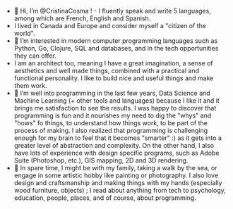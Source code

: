 - 👋 Hi, I’m @CristinaCosma ! - I fluently speak and write 5 languages, among which are French, English and Spanish.
- I lived in Canada and Europe and consider myself a "citizen of the world".
- 👀 I’m interested in modern computer programming languages such as Python, Go, Clojure, SQL and databases, and in the tech opportunities they can offer.
- I am an architect too, meaning I have a great imagination, a sense of aesthetics and well made things, combined with a practical and functional personality. I like to build nice and useful things and make them work. 
- 🌱 I’m well into programming in the last few years,  Data Science and Machine Learning (+ other tools and languages) because I like it and it brings me satisfaction to see the results. I was happy to discover that programming is fun and it nourishes my need to dig the "whys" and "hows" fo things, to understand how things work, to be part of the process of making. I also realized that programming is challenging enough for my brain to feel that it becomes "smarter" :) as it gets into a greater level of abstraction and complexity. On the other hand, I also have lots of experience with design specific programs, such as Adobe Suite (Photoshop, etc.), GIS mapping, 2D and 3D rendering.
- 💞️ In spare time, I might be with my family, taking a walk by the sea, or engage in some artistic hobby like painting or photography.
    I also love design and craftsmanship and making things with my hands (especially wood furniture, objects) ;
    I read about anything from tech to psychology, education, people, places, and of course, about programming.

<!---
CristinaCosma/CristinaCosma is a ✨ special ✨ repository because its `README.md` (this file) appears on your GitHub profile.
You can click the Preview link to take a look at your changes.
--->
